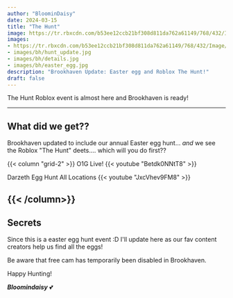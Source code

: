 ```yaml
---
author: "BloominDaisy"
date: 2024-03-15
title: "The Hunt"
image: https://tr.rbxcdn.com/b53ee12ccb21bf308d811da762a61149/768/432/Image/Png
images: 
- https://tr.rbxcdn.com/b53ee12ccb21bf308d811da762a61149/768/432/Image/Png
- images/bh/hunt_update.jpg
- images/bh/details.jpg
- images/bh/easter_egg.jpg
description: "Brookhaven Update: Easter egg and Roblox The Hunt!"
draft: false
---
```


The Hunt Roblox event is almost here and Brookhaven is ready!

---

## What did we get??

Brookhaven updated to include our annual Easter egg hunt... _and_ we see the Roblox "The Hunt" deets.... which will you do first??


{{< column "grid-2" >}}
O1G Live!
{{< youtube "Betdk0NNtT8" >}}


Darzeth Egg Hunt All Locations
{{< youtube "JxcVhev9FM8" >}}

{{< /column>}}
---


## Secrets

Since this is a easter egg hunt event :D I'll update here as our fav content creators help us find all the eggs!

Be aware that free cam has temporarily been disabled in Brookhaven.

Happy Hunting!

_**Bloomindaisy**_ <span class="nowrap"><span class="emojify">💕</span>
